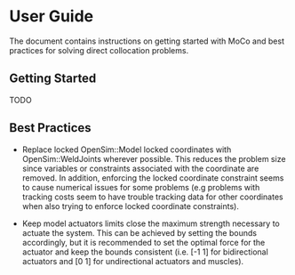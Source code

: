 User Guide
==========

The document contains instructions on getting started with MoCo and best 
practices for solving direct collocation problems.

Getting Started
---------------
TODO

Best Practices
--------------
- Replace locked OpenSim::Model locked coordinates with OpenSim::WeldJoints 
wherever possible. This reduces the problem size since variables or constraints
associated with the coordinate are removed. In addition, enforcing the locked
coordinate constraint seems to cause numerical issues for some problems (e.g 
problems with tracking costs seem to have trouble tracking data for other 
coordinates when also trying to enforce locked coordinate constraints).

- Keep model actuators limits close the maximum strength necessary to actuate
the system. This can be achieved by setting the bounds accordingly, but it is
recommended to set the optimal force for the actuator and keep the bounds 
consistent (i.e. [-1 1] for bidirectional actuators and [0 1] for undirectional
actuators and muscles).
